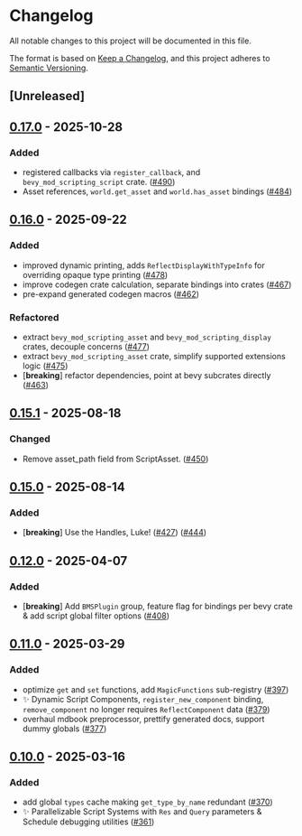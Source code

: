 # Changelog

All notable changes to this project will be documented in this file.

The format is based on [Keep a Changelog](https://keepachangelog.com/en/1.0.0/),
and this project adheres to [Semantic Versioning](https://semver.org/spec/v2.0.0.html).

## [Unreleased]

## [0.17.0](https://github.com/mgi388/bevy_mod_scripting/compare/bevy_mod_scripting_functions-v0.16.0...bevy_mod_scripting_functions-v0.17.0) - 2025-10-28

### Added

- registered callbacks via `register_callback`, and `bevy_mod_scripting_script` crate. ([#490](https://github.com/mgi388/bevy_mod_scripting/pull/490))
- Asset references, `world.get_asset` and `world.has_asset` bindings ([#484](https://github.com/mgi388/bevy_mod_scripting/pull/484))

## [0.16.0](https://github.com/makspll/bevy_mod_scripting/compare/bevy_mod_scripting_functions-v0.15.1...bevy_mod_scripting_functions-v0.16.0) - 2025-09-22

### Added

- improved dynamic printing, adds `ReflectDisplayWithTypeInfo` for overriding opaque type printing ([#478](https://github.com/makspll/bevy_mod_scripting/pull/478))
- improve codegen crate calculation, separate bindings into crates ([#467](https://github.com/makspll/bevy_mod_scripting/pull/467))
- pre-expand generated codegen macros ([#462](https://github.com/makspll/bevy_mod_scripting/pull/462))

### Refactored

- extract `bevy_mod_scripting_asset` and `bevy_mod_scripting_display` crates, decouple concerns ([#477](https://github.com/makspll/bevy_mod_scripting/pull/477))
- extract `bevy_mod_scripting_asset` crate, simplify supported extensions logic ([#475](https://github.com/makspll/bevy_mod_scripting/pull/475))
- [**breaking**] refactor dependencies, point at bevy subcrates directly ([#463](https://github.com/makspll/bevy_mod_scripting/pull/463))

## [0.15.1](https://github.com/makspll/bevy_mod_scripting/compare/bevy_mod_scripting_functions-v0.15.0...bevy_mod_scripting_functions-v0.15.1) - 2025-08-18

### Changed

- Remove asset_path field from ScriptAsset. ([#450](https://github.com/makspll/bevy_mod_scripting/pull/450))

## [0.15.0](https://github.com/makspll/bevy_mod_scripting/compare/bevy_mod_scripting_functions-v0.14.0...bevy_mod_scripting_functions-v0.15.0) - 2025-08-14

### Added

- [**breaking**] Use the Handles, Luke! ([#427](https://github.com/makspll/bevy_mod_scripting/pull/427)) ([#444](https://github.com/makspll/bevy_mod_scripting/pull/444))

## [0.12.0](https://github.com/makspll/bevy_mod_scripting/compare/bevy_mod_scripting_functions-v0.11.1...bevy_mod_scripting_functions-v0.12.0) - 2025-04-07

### Added

- [**breaking**] Add `BMSPlugin` group, feature flag for bindings per bevy crate & add script global filter options ([#408](https://github.com/makspll/bevy_mod_scripting/pull/408))

## [0.11.0](https://github.com/makspll/bevy_mod_scripting/compare/bevy_mod_scripting_functions-v0.10.0...bevy_mod_scripting_functions-v0.11.0) - 2025-03-29

### Added

- optimize `get` and `set` functions, add `MagicFunctions` sub-registry ([#397](https://github.com/makspll/bevy_mod_scripting/pull/397))
- :sparkles: Dynamic Script Components, `register_new_component` binding, `remove_component` no longer requires `ReflectComponent` data ([#379](https://github.com/makspll/bevy_mod_scripting/pull/379))
- overhaul mdbook preprocessor, prettify generated docs, support dummy globals ([#377](https://github.com/makspll/bevy_mod_scripting/pull/377))

## [0.10.0](https://github.com/makspll/bevy_mod_scripting/compare/bevy_mod_scripting_functions-v0.9.11...bevy_mod_scripting_functions-v0.10.0) - 2025-03-16

### Added

- add global `types` cache making `get_type_by_name` redundant ([#370](https://github.com/makspll/bevy_mod_scripting/pull/370))
- :sparkles: Parallelizable Script Systems with `Res` and `Query` parameters & Schedule debugging utilities ([#361](https://github.com/makspll/bevy_mod_scripting/pull/361))
